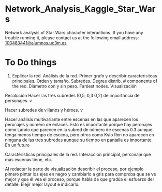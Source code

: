 # Network_Analysis_Kaggle_Star_Wars
Network analysis of Star Wars character interactions. 
If you have any trouble running it, please contact us at the following email address: 100483441@alumnos.uc3m.es
# To Do things
1. Explicar la red. Análisis de la red. Primer grafo y describir caracterisitcas principales. Orden y tamaño. Subredes. Degree distrib. # components of the red. Diametro con y sin peso. Fardest nodes. Visualización

Resolución 
Hacer las tres subredes (0,5, 0,3 0,2) de importancia de personajes. v

Hacer subredes de villanos y héroes. v

Hacer análisis multivariante entre escenas en las que aparecen los peronajes y número de enlaces. Esto es importante porque hay peronajes como Lando que parecen en la subred de número de escenas 0.3 aunque tenga menos tiempo de escena, pero otros como Kylo Ren no aparecen en ninguna de las tres subredes aunque su tiempo en pantalla es importante. En un futuro


Características principales de la red: Interacción principal, personaje que más escenas tiene, etc. 

Al redactar la parte de visualización describir el proceso, por ejemplo pimero pintar los ejes en negro y cambiarlo a gris para comproba que se ve mejor y que él vea el proceso, porque habla de que gradúa el esfuerzo del detalle. Elejir mejor layout e indicarlo.
